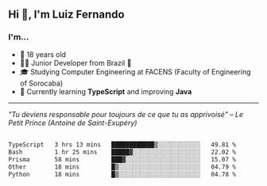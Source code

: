 <h2>Hi 👋, I'm Luiz Fernando</h2>

### I'm...
* 🤟 18 years old
* 👨‍💻 Junior Developer from Brazil 💚
* 🎓 Studying Computer Engineering at FACENS (Faculty of Engineering of Sorocaba)
* 🔭 Currently learning **TypeScript** and improving **Java**

---

_"Tu deviens responsable pour toujours de ce que tu as apprivoisé" – Le Petit Prince (Antoine de Saint-Exupéry)_

##

<!--START_SECTION:waka-->

```txt
TypeScript   3 hrs 13 mins   ████████████▒░░░░░░░░░░░░   49.81 %
Bash         1 hr 25 mins    █████▓░░░░░░░░░░░░░░░░░░░   22.02 %
Prisma       58 mins         ███▓░░░░░░░░░░░░░░░░░░░░░   15.07 %
Other        18 mins         █▒░░░░░░░░░░░░░░░░░░░░░░░   04.79 %
Python       18 mins         █▒░░░░░░░░░░░░░░░░░░░░░░░   04.78 %
```

<!--END_SECTION:waka-->
